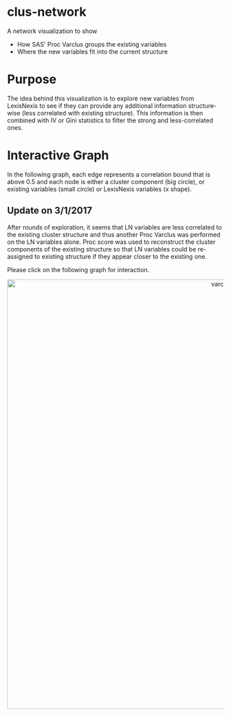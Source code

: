 # clus-network
A network visualization to show
* How SAS' Proc Varclus groups the existing variables 
* Where the new variables fit into the current structure

# Purpose
The idea behind this visualization is to explore new variables from LexisNexis to see if they can provide any additional information structure-wise (less correlated with existing structure). This information is then combined with IV or Gini statistics to filter the strong and less-correlated ones.

# Interactive Graph
In the following graph, each edge represents a correlation bound that is above 0.5 and each node is either a cluster component (big circle), or existing variables (small circle) or LexisNexis variables (x shape).

## Update on 3/1/2017
After rounds of exploration, it seems that LN variables are less correlated to the existing cluster structure and thus another Proc Varclus was performed on the LN variables alone. Proc score was used to reconstruct the cluster components of the existing structure so that LN variables could be re-assigned to existing structure if they appear closer to the existing one.

Please click on the following graph for interaction.

<div>
    <a href="https://plot.ly/~jingmin1987/4/?share_key=v9wwF4uxPf6TUU0C90Vcnm" target="_blank" title="varclus_ln" style="display: block; text-align: center;"><img src="https://plot.ly/~jingmin1987/4.png?share_key=v9wwF4uxPf6TUU0C90Vcnm" alt="varclus_ln" style="max-width: 100%;width: 1000px;"  width="1000" onerror="this.onerror=null;this.src='https://plot.ly/404.png';" /></a>
    <script data-plotly="jingmin1987:4" sharekey-plotly="v9wwF4uxPf6TUU0C90Vcnm" src="https://plot.ly/embed.js" async></script>
</div>

